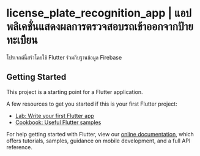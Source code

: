 # license_plate_recognition_app | แอปพลิเคชั่นแสดงผลการตรวจสอบรถเข้าออกจากป้ายทะเบียน

โปรเจกต์นี้สร้าโดยใช้ Flutter ร่วมกีบฐานข้อมูล Firebase 

## Getting Started

This project is a starting point for a Flutter application.

A few resources to get you started if this is your first Flutter project:

- [Lab: Write your first Flutter app](https://flutter.dev/docs/get-started/codelab)
- [Cookbook: Useful Flutter samples](https://flutter.dev/docs/cookbook)

For help getting started with Flutter, view our
[online documentation](https://flutter.dev/docs), which offers tutorials,
samples, guidance on mobile development, and a full API reference.
